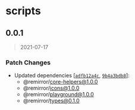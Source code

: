 # scripts

## 0.0.1

> 2021-07-17

### Patch Changes

- Updated dependencies [[`adfb12a4c`](https://github.com/remirror/remirror/commit/adfb12a4cee7031eec4baa10830b0fc0134ebdc8), [`9b4a3bdb8`](https://github.com/remirror/remirror/commit/9b4a3bdb8e1c594d353c5c5be2844133cda0f51a)]:
  - @remirror/core-helpers@1.0.0
  - @remirror/icons@1.0.0
  - @remirror/playground@1.0.0
  - @remirror/types@0.1.0
